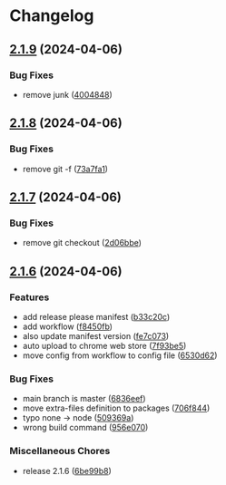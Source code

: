 # Changelog

## [2.1.9](https://github.com/simon511000/MiaouNotes/compare/miaounotes-v2.1.8...miaounotes-v2.1.9) (2024-04-06)


### Bug Fixes

* remove junk ([4004848](https://github.com/simon511000/MiaouNotes/commit/40048486da456320fa4159e5ef3f0bf4377570ab))

## [2.1.8](https://github.com/simon511000/MiaouNotes/compare/miaounotes-v2.1.7...miaounotes-v2.1.8) (2024-04-06)


### Bug Fixes

* remove git -f ([73a7fa1](https://github.com/simon511000/MiaouNotes/commit/73a7fa1694e0f71926d0c994defabbb4d1e1e14b))

## [2.1.7](https://github.com/simon511000/MiaouNotes/compare/miaounotes-v2.1.6...miaounotes-v2.1.7) (2024-04-06)


### Bug Fixes

* remove git checkout ([2d06bbe](https://github.com/simon511000/MiaouNotes/commit/2d06bbed8ecc31f9559f535d8ea234f7506b9771))

## [2.1.6](https://github.com/simon511000/MiaouNotes/compare/miaounotes-v2.1.5...miaounotes-v2.1.6) (2024-04-06)


### Features

* add release please manifest ([b33c20c](https://github.com/simon511000/MiaouNotes/commit/b33c20c3c1365a47107bbdfbdcdf989cd2f285e1))
* add workflow ([f8450fb](https://github.com/simon511000/MiaouNotes/commit/f8450fb305fc26750534136a4a9429a504eb783e))
* also update manifest version ([fe7c073](https://github.com/simon511000/MiaouNotes/commit/fe7c07376ad08ad5f859ea18027579347ce8cf5a))
* auto upload to chrome web store ([7f93be5](https://github.com/simon511000/MiaouNotes/commit/7f93be54b93bd012fadd5430600d689a8b469b89))
* move config from workflow to config file ([6530d62](https://github.com/simon511000/MiaouNotes/commit/6530d629bd11ecbcb1680f3f4c77d7b0a194ac22))


### Bug Fixes

* main branch is master ([6836eef](https://github.com/simon511000/MiaouNotes/commit/6836eefe9c5891d212ff567874272cfebbf1fd89))
* move extra-files definition to packages ([706f844](https://github.com/simon511000/MiaouNotes/commit/706f844e8a1b9a1b479b213b22343933414b7b40))
* typo none -&gt; node ([509369a](https://github.com/simon511000/MiaouNotes/commit/509369a05cc08a8fb49cc1c4882e36b499ac39d7))
* wrong build command ([956e070](https://github.com/simon511000/MiaouNotes/commit/956e070d6cbd55017582bb0cf6091304b31fbef8))


### Miscellaneous Chores

* release 2.1.6 ([6be99b8](https://github.com/simon511000/MiaouNotes/commit/6be99b88cadc8e4702ddb74e09d486f72d362733))

